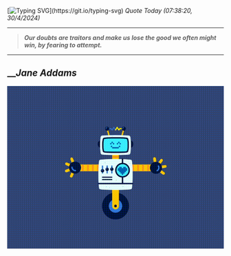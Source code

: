 [![Typing SVG](https://readme-typing-svg.herokuapp.com?font=Press+Start+2P&color=C2F784&size=35&width=900&height=100&lines=Hello+World%2C+I'm+Hung+!)](https://git.io/typing-svg) 
_Quote Today (07:38:20, 30/4/2024)_
___
>**_Our doubts are traitors and make us lose the good we often might win, by fearing to attempt._**
___

## __**_Jane Addams_**

![RobotDance](src/assets/images/robot-dancing-dribble.gif?style=center)
